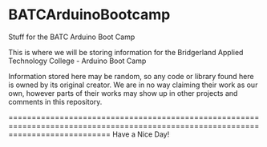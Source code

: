 BATCArduinoBootcamp
===================

Stuff for the BATC Arduino Boot Camp





This is where we will be storing information for the Bridgerland Applied Technology College - Arduino Boot Camp

Information stored here may be random, so any code or library found here is owned by its original creator. We are in no way claiming their work as our own, however parts of their works may show up in other projects and comments in this repository.


==================================================================================================================================
Have a Nice Day!
